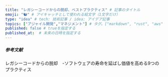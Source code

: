 ```yaml
---
title: "レガシーコードからの脱却、ベストプラクティス" # 記事のタイトル
emoji: "🐿️" # アイキャッチとして使われる絵文字（1文字だけ）
type: "idea" # tech: 技術記事 / idea: アイデア記事
topics: ["アジャイル開発","マネジメント"] # タグ。["markdown", "rust", "aws"]のように指定する
published: false # trueを指定する
published_at:  # 未来の日時を指定する
---
```


##### 参考文献
レガシーコードからの脱却　-ソフトウェアの寿命を延ばし価値を高める9つのプラクティス
